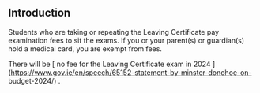 ##  Introduction

Students who are taking or repeating the Leaving Certificate pay examination
fees to sit the exams. If you or your parent(s) or guardian(s) hold a medical
card, you are exempt from fees.

There will be [ no fee for the Leaving Certificate exam in 2024
](https://www.gov.ie/en/speech/65152-statement-by-minster-donohoe-on-
budget-2024/) .
